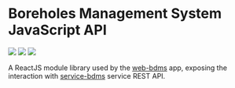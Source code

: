 # Boreholes Management System JavaScript API

<img src="https://img.shields.io/npm/l/@ist-supsi/bmsjs"> <img src="https://img.shields.io/npm/v/@ist-supsi/bmsjs"> <img src="https://img.shields.io/bundlephobia/minzip/@ist-supsi/bmsjs">


A ReactJS module library used by the [web-bdms](https://github.com/geoadmin/web-bdms) app, exposing the interaction with  [service-bdms](https://github.com/geoadmin/service-bdms) service REST API.
